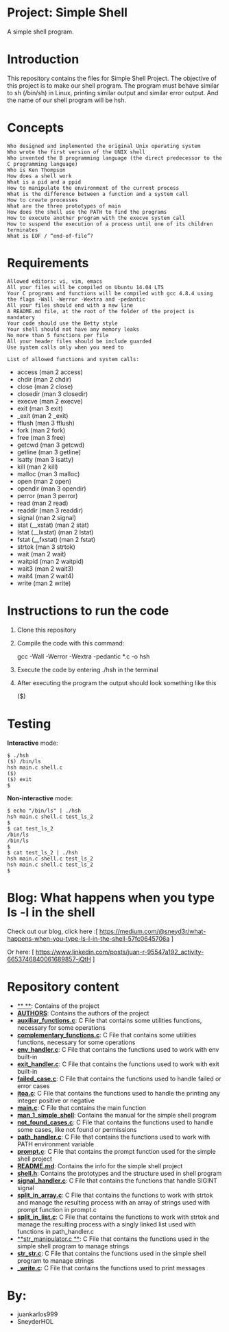 # Project: Simple Shell

A simple shell program.


# Introduction

This repository contains the files for Simple Shell Project. The objective of this project is to make our shell program. The program must behave similar to sh (/bin/sh) in Linux, printing similar output and similar error output. And the name of our shell program will be hsh.


# Concepts

    Who designed and implemented the original Unix operating system
    Who wrote the first version of the UNIX shell
    Who invented the B programming language (the direct predecessor to the C programming language)
    Who is Ken Thompson
    How does a shell work
    What is a pid and a ppid
    How to manipulate the environment of the current process
    What is the difference between a function and a system call
    How to create processes
    What are the three prototypes of main
    How does the shell use the PATH to find the programs
    How to execute another program with the execve system call
    How to suspend the execution of a process until one of its children terminates
    What is EOF / “end-of-file”?

# Requirements

    Allowed editors: vi, vim, emacs
    All your files will be compiled on Ubuntu 14.04 LTS
    Your C programs and functions will be compiled with gcc 4.8.4 using the flags -Wall -Werror -Wextra and -pedantic
    All your files should end with a new line
    A README.md file, at the root of the folder of the project is mandatory
    Your code should use the Betty style
    Your shell should not have any memory leaks
    No more than 5 functions per file
    All your header files should be include guarded
    Use system calls only when you need to
    
    List of allowed functions and system calls:

*  access (man 2 access)
*  chdir (man 2 chdir)
*  close (man 2 close)
*  closedir (man 3 closedir)
*  execve (man 2 execve)
*  exit (man 3 exit)
*  _exit (man 2 _exit)
*  fflush (man 3 fflush)
*  fork (man 2 fork)
*  free (man 3 free)
*  getcwd (man 3 getcwd)
*  getline (man 3 getline)
*  isatty (man 3 isatty)
*  kill (man 2 kill)
*  malloc (man 3 malloc)
*  open (man 2 open)
*  opendir (man 3 opendir)
*  perror (man 3 perror)
*  read (man 2 read)
*  readdir (man 3 readdir)
*  signal (man 2 signal)
*  stat (__xstat) (man 2 stat)
*  lstat (__lxstat) (man 2 lstat)
*  fstat (__fxstat) (man 2 fstat)
*  strtok (man 3 strtok)
*  wait (man 2 wait)
*  waitpid (man 2 waitpid)
*  wait3 (man 2 wait3)
*  wait4 (man 2 wait4)
*  write (man 2 write)


# Instructions to run the code

1. Clone this repository

2. Compile the code with this command:

   gcc -Wall -Werror -Wextra -pedantic *.c -o hsh

3. Execute the code by entering ./hsh in the terminal

4. After executing the program the output should look something like this

   ($) 


# Testing

**Interactive** mode:

    $ ./hsh
    ($) /bin/ls
    hsh main.c shell.c
    ($)
    ($) exit
    $

**Non-interactive** mode:
   
    $ echo "/bin/ls" | ./hsh
    hsh main.c shell.c test_ls_2
    $
    $ cat test_ls_2
    /bin/ls
    /bin/ls
    $
    $ cat test_ls_2 | ./hsh
    hsh main.c shell.c test_ls_2
    hsh main.c shell.c test_ls_2
    $


# Blog: What happens when you type ls -l in the shell

Check out our blog, click here :[ https://medium.com/@sneyd3r/what-happens-when-you-type-ls-l-in-the-shell-57fc0645706a ]

Or here: [ https://www.linkedin.com/posts/juan-r-95547a192_activity-6653746840061689857-jQtH ]

# Repository content

* [** **](./): Contains of the project
* [**AUTHORS**](./AUTHORS): Contains the authors of the project
* [**auxiliar_functions.c**](./auxiliar_functions.c): C File that contains some utilities functions, necessary for some operations
* [**complementary_functions.c**](./complementary_functions.c): C File that contains some utilities functions, necessary for some operations
* [**env_handler.c**](./env_handler.c): C File that contains the functions used to work with env built-in
* [**exit_handler.c**](./exit_handler.c): C File that contains the functions used to work with exit built-in
* [**failed_case.c**](./failed_case.c): C File that contains the functions used to handle failed or error cases
* [**itoa.c**](./itoa.c): C File that contains the functions used to handle the printing any integer positive or negative
* [**main.c**](./main.c): C File that contains the main function
* [**man_1_simple_shell**](./man_1_simple_shell): Contains the manual for the simple shell program
* [**not_found_cases.c**](./not_found_cases.c): C File that contains the functions used to handle some cases, like not found or permissions
* [**path_handler.c**](./path_handler.c): C File that contains the functions used to work with PATH environment variable
* [**prompt.c**](./prompt.c): C File that contains the prompt function used for the simple shell project
* [**README.md**](./README.md): Contains the info for the simple shell project
* [**shell.h**](./shell.h): Contains the prototypes and the structure used in shell program
* [**signal_handler.c**](./signal_handler.c): C File that contains the functions that handle SIGINT signal
* [**split_in_array.c**](./split_in_array.c): C File that contains the functions to work with strtok and manage the resulting process with an array of strings used with prompt function in prompt.c
* [**split_in_list.c**](./split_in_list.c): C File that contains the functions to work with strtok and manage the resulting process with a singly linked list used with functions in path_handler.c
* [**str_manipulator.c **](./str_manipulator.c): C File that contains the functions used in the simple shell program to manage strings
* [**str_str.c**](./str_str.c): C File that contains the functions used in the simple shell program to manage strings
* [**_write.c**](./_write.c): C File that contains the functions used to print messages

# By:

* juankarlos999
* SneyderHOL
